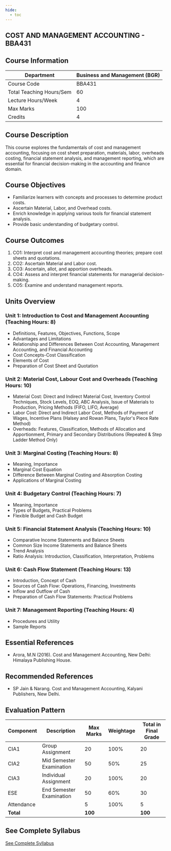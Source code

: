 ```yaml
---
hide:
  - toc
---
```

## COST AND MANAGEMENT ACCOUNTING - BBA431

## Course Information

| Department                  | Business and Management (BGR) |
|-----------------------------|-------------------------------|
| Course Code                 | BBA431                        |
| Total Teaching Hours/Sem    | 60                            |
| Lecture Hours/Week          | 4                             |
| Max Marks                   | 100                           |
| Credits                     | 4                             |


## Course Description

This course explores the fundamentals of cost and management accounting, focusing on cost sheet preparation, materials, labor, overheads costing, financial statement analysis, and management reporting, which are essential for financial decision-making in the accounting and finance domain.

## Course Objectives

- Familiarize learners with concepts and processes to determine product costs.
- Ascertain Material, Labor, and Overhead costs.
- Enrich knowledge in applying various tools for financial statement analysis.
- Provide basic understanding of budgetary control.

## Course Outcomes

1. CO1: Interpret cost and management accounting theories; prepare cost sheets and quotations.
2. CO2: Ascertain Material and Labor cost.
3. CO3: Ascertain, allot, and apportion overheads.
4. CO4: Assess and interpret financial statements for managerial decision-making.
5. CO5: Examine and understand management reports.

## Units Overview

### Unit 1: Introduction to Cost and Management Accounting (Teaching Hours: 8)
- Definitions, Features, Objectives, Functions, Scope
- Advantages and Limitations
- Relationship and Differences Between Cost Accounting, Management Accounting, and Financial Accounting
- Cost Concepts-Cost Classification
- Elements of Cost
- Preparation of Cost Sheet and Quotation

### Unit 2: Material Cost, Labour Cost and Overheads (Teaching Hours: 10)
- Material Cost: Direct and Indirect Material Cost, Inventory Control Techniques, Stock Levels, EOQ, ABC Analysis, Issue of Materials to Production, Pricing Methods (FIFO, LIFO, Average)
- Labor Cost: Direct and Indirect Labor Cost, Methods of Payment of Wages, Incentive Plans (Halsey and Rowan Plans, Taylor's Piece Rate Method)
- Overheads: Features, Classification, Methods of Allocation and Apportionment, Primary and Secondary Distributions (Repeated & Step Ladder Method Only)

### Unit 3: Marginal Costing (Teaching Hours: 8)
- Meaning, Importance
- Marginal Cost Equation
- Difference Between Marginal Costing and Absorption Costing
- Applications of Marginal Costing

### Unit 4: Budgetary Control (Teaching Hours: 7)
- Meaning, Importance
- Types of Budgets, Practical Problems
- Flexible Budget and Cash Budget

### Unit 5: Financial Statement Analysis (Teaching Hours: 10)
- Comparative Income Statements and Balance Sheets
- Common Size Income Statements and Balance Sheets
- Trend Analysis
- Ratio Analysis: Introduction, Classification, Interpretation, Problems

### Unit 6: Cash Flow Statement (Teaching Hours: 13)
- Introduction, Concept of Cash
- Sources of Cash Flow: Operations, Financing, Investments
- Inflow and Outflow of Cash
- Preparation of Cash Flow Statements: Practical Problems

### Unit 7: Management Reporting (Teaching Hours: 4)
- Procedures and Utility
- Sample Reports

## Essential References

- Arora, M.N (2016). Cost and Management Accounting, New Delhi: Himalaya Publishing House.

## Recommended References

- SP Jain & Narang. Cost and Management Accounting, Kalyani Publishers, New Delhi.

## Evaluation Pattern

| Component      | Description              | Max Marks | Weightage | Total in Final Grade |
|----------------|--------------------------|-----------|-----------|----------------------|
| CIA1           | Group Assignment         | 20        | 100%      | 20                   |
| CIA2           | Mid Semester Examination | 50        | 50%       | 25                   |
| CIA3           | Individual Assignment    | 20        | 100%      | 20                   |
| ESE            | End Semester Examination | 50        | 60%       | 30                   |
| Attendance     |                          | 5         | 100%      | 5                    |
| **Total**      |                          | **100**   |           | **100**              |

## See Complete Syllabus

[See Complete Syllabus](C-syllabus.html)

